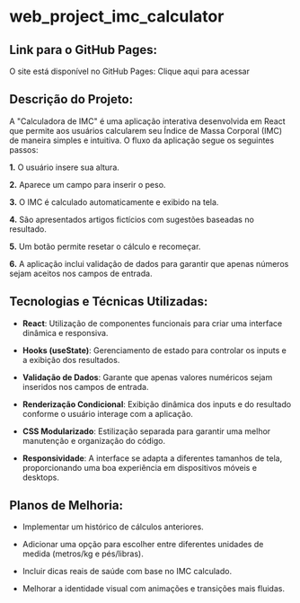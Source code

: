 # web_project_imc_calculator

## Link para o GitHub Pages:

O site está disponível no GitHub Pages: Clique aqui para acessar

## Descrição do Projeto:

A "Calculadora de IMC" é uma aplicação interativa desenvolvida em React que permite aos usuários calcularem seu Índice de Massa Corporal (IMC) de maneira simples e intuitiva. O fluxo da aplicação segue os seguintes passos:

**1.** O usuário insere sua altura.

**2.** Aparece um campo para inserir o peso.

**3.** O IMC é calculado automaticamente e exibido na tela.

**4.** São apresentados artigos fictícios com sugestões baseadas no resultado.

**5.** Um botão permite resetar o cálculo e recomeçar.

**6.** A aplicação inclui validação de dados para garantir que apenas números sejam aceitos nos campos de entrada.

## Tecnologias e Técnicas Utilizadas:

- **React**: Utilização de componentes funcionais para criar uma interface dinâmica e responsiva.

- **Hooks (useState)**: Gerenciamento de estado para controlar os inputs e a exibição dos resultados.

- **Validação de Dados**: Garante que apenas valores numéricos sejam inseridos nos campos de entrada.

- **Renderização Condicional**: Exibição dinâmica dos inputs e do resultado conforme o usuário interage com a aplicação.

- **CSS Modularizado**: Estilização separada para garantir uma melhor manutenção e organização do código.

- **Responsividade**: A interface se adapta a diferentes tamanhos de tela, proporcionando uma boa experiência em dispositivos móveis e desktops.

## Planos de Melhoria:

- Implementar um histórico de cálculos anteriores.

- Adicionar uma opção para escolher entre diferentes unidades de medida (metros/kg e pés/libras).

- Incluir dicas reais de saúde com base no IMC calculado.

- Melhorar a identidade visual com animações e transições mais fluidas.
